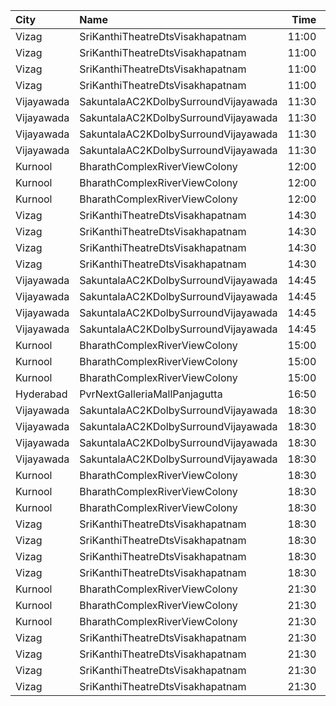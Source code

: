 | City       | Name                                 |  Time | Type          | Price | Capacity | Booked |
| :--------- | :----------------------------------- | ----: | :------------ | ----: | -------: | -----: |
| Vizag      | SriKanthiTheatreDtsVisakhapatnam     | 11:00 | ReservedClass |   50₹ |      195 |     51 |
| Vizag      | SriKanthiTheatreDtsVisakhapatnam     | 11:00 | FirstClass    |   40₹ |      167 |     59 |
| Vizag      | SriKanthiTheatreDtsVisakhapatnam     | 11:00 | SecondClass   |   30₹ |      125 |    125 |
| Vizag      | SriKanthiTheatreDtsVisakhapatnam     | 11:00 | ThirdClass    |   20₹ |      122 |    122 |
| Vijayawada | SakuntalaAC2KDolbySurroundVijayawada | 11:30 | Balcony       |  100₹ |      264 |     24 |
| Vijayawada | SakuntalaAC2KDolbySurroundVijayawada | 11:30 | FirstClass    |  100₹ |       44 |      0 |
| Vijayawada | SakuntalaAC2KDolbySurroundVijayawada | 11:30 | SecondClass   |   60₹ |       40 |      0 |
| Vijayawada | SakuntalaAC2KDolbySurroundVijayawada | 11:30 | ThirdClass    |   40₹ |      103 |     83 |
| Kurnool    | BharathComplexRiverViewColony        | 12:00 | FirstClass    |   70₹ |      242 |      0 |
| Kurnool    | BharathComplexRiverViewColony        | 12:00 | SecondClass   |   50₹ |       76 |      0 |
| Kurnool    | BharathComplexRiverViewColony        | 12:00 | ThirdClass    |   50₹ |       79 |      0 |
| Vizag      | SriKanthiTheatreDtsVisakhapatnam     | 14:30 | ReservedClass |   50₹ |      195 |     51 |
| Vizag      | SriKanthiTheatreDtsVisakhapatnam     | 14:30 | FirstClass    |   40₹ |      167 |     59 |
| Vizag      | SriKanthiTheatreDtsVisakhapatnam     | 14:30 | SecondClass   |   30₹ |      125 |    125 |
| Vizag      | SriKanthiTheatreDtsVisakhapatnam     | 14:30 | ThirdClass    |   20₹ |      122 |    122 |
| Vijayawada | SakuntalaAC2KDolbySurroundVijayawada | 14:45 | Balcony       |  100₹ |      264 |     24 |
| Vijayawada | SakuntalaAC2KDolbySurroundVijayawada | 14:45 | FirstClass    |  100₹ |       44 |      0 |
| Vijayawada | SakuntalaAC2KDolbySurroundVijayawada | 14:45 | SecondClass   |   60₹ |       40 |      0 |
| Vijayawada | SakuntalaAC2KDolbySurroundVijayawada | 14:45 | ThirdClass    |   40₹ |      103 |     83 |
| Kurnool    | BharathComplexRiverViewColony        | 15:00 | FirstClass    |   70₹ |      242 |      0 |
| Kurnool    | BharathComplexRiverViewColony        | 15:00 | SecondClass   |   50₹ |       76 |      0 |
| Kurnool    | BharathComplexRiverViewColony        | 15:00 | ThirdClass    |   50₹ |       79 |      0 |
| Hyderabad  | PvrNextGalleriaMallPanjagutta        | 16:50 | Classic       |  150₹ |      152 |    152 |
| Vijayawada | SakuntalaAC2KDolbySurroundVijayawada | 18:30 | Balcony       |  100₹ |      264 |     24 |
| Vijayawada | SakuntalaAC2KDolbySurroundVijayawada | 18:30 | FirstClass    |  100₹ |       44 |      0 |
| Vijayawada | SakuntalaAC2KDolbySurroundVijayawada | 18:30 | SecondClass   |   60₹ |       40 |      0 |
| Vijayawada | SakuntalaAC2KDolbySurroundVijayawada | 18:30 | ThirdClass    |   40₹ |      103 |     83 |
| Kurnool    | BharathComplexRiverViewColony        | 18:30 | FirstClass    |   70₹ |      242 |      0 |
| Kurnool    | BharathComplexRiverViewColony        | 18:30 | SecondClass   |   50₹ |       76 |      0 |
| Kurnool    | BharathComplexRiverViewColony        | 18:30 | ThirdClass    |   50₹ |       79 |      0 |
| Vizag      | SriKanthiTheatreDtsVisakhapatnam     | 18:30 | ReservedClass |   50₹ |      195 |     51 |
| Vizag      | SriKanthiTheatreDtsVisakhapatnam     | 18:30 | FirstClass    |   40₹ |      167 |     59 |
| Vizag      | SriKanthiTheatreDtsVisakhapatnam     | 18:30 | SecondClass   |   30₹ |      125 |    125 |
| Vizag      | SriKanthiTheatreDtsVisakhapatnam     | 18:30 | ThirdClass    |   20₹ |      122 |    122 |
| Kurnool    | BharathComplexRiverViewColony        | 21:30 | FirstClass    |   70₹ |      242 |      0 |
| Kurnool    | BharathComplexRiverViewColony        | 21:30 | SecondClass   |   50₹ |       76 |      0 |
| Kurnool    | BharathComplexRiverViewColony        | 21:30 | ThirdClass    |   50₹ |       79 |      0 |
| Vizag      | SriKanthiTheatreDtsVisakhapatnam     | 21:30 | ReservedClass |   50₹ |      195 |     51 |
| Vizag      | SriKanthiTheatreDtsVisakhapatnam     | 21:30 | FirstClass    |   40₹ |      167 |     59 |
| Vizag      | SriKanthiTheatreDtsVisakhapatnam     | 21:30 | SecondClass   |   30₹ |      125 |    125 |
| Vizag      | SriKanthiTheatreDtsVisakhapatnam     | 21:30 | ThirdClass    |   20₹ |      122 |    122 |